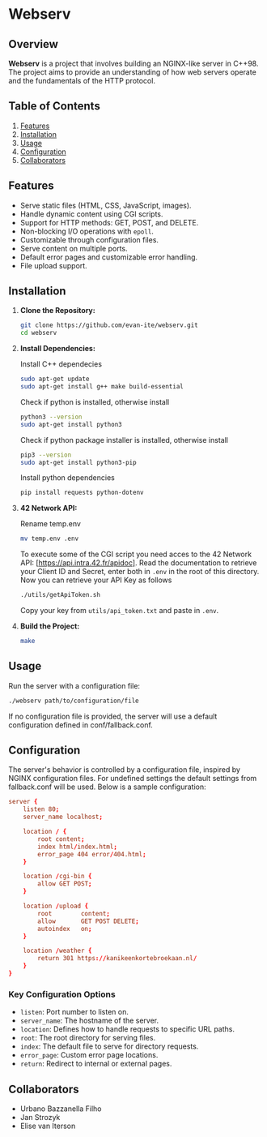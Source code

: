 # Webserv

## Overview

**Webserv** is a project that involves building an NGINX-like server in C++98. The project aims to provide an understanding of how web servers operate and the fundamentals of the HTTP protocol.

## Table of Contents

1. [Features](#features)
2. [Installation](#installation)
3. [Usage](#usage)
4. [Configuration](#configuration)
5. [Collaborators](#collaborators)

## Features

- Serve static files (HTML, CSS, JavaScript, images).
- Handle dynamic content using CGI scripts.
- Support for HTTP methods: GET, POST, and DELETE.
- Non-blocking I/O operations with `epoll`.
- Customizable through configuration files.
- Serve content on multiple ports.
- Default error pages and customizable error handling.
- File upload support.

## Installation

1. **Clone the Repository:**

	```sh
	git clone https://github.com/evan-ite/webserv.git
	cd webserv
	```

2. **Install Dependencies:**

	Install C++ dependecies
	```sh
	sudo apt-get update
	sudo apt-get install g++ make build-essential
	```

	Check if python is installed, otherwise install
	```sh
	python3 --version
	sudo apt-get install python3
	```

	Check if python package installer is installed, otherwise install
	```sh
	pip3 --version
	sudo apt-get install python3-pip
	```

	Install python dependencies
	```sh
	pip install requests python-dotenv
	```

3. **42 Network API:**

	Rename temp.env
	```sh
	mv temp.env .env
	```
	To execute some of the CGI script you need acces to the 42 Network API:  [https://api.intra.42.fr/apidoc]. Read the documentation to retrieve your Client ID and Secret, enter both in `.env` in the root of this directory. Now you can retrieve your API Key as follows
	```sh
	./utils/getApiToken.sh
	```
	Copy your key from `utils/api_token.txt` and paste in `.env`.

4. **Build the Project:**

	```sh
	make
	```

## Usage

Run the server with a configuration file:

```sh
./webserv path/to/configuration/file
```

If no configuration file is provided, the server will use a default configuration defined in conf/fallback.conf.

## Configuration

The server's behavior is controlled by a configuration file, inspired by NGINX configuration files. For undefined settings the default settings from fallback.conf will be used. Below is a sample configuration:

```conf
server {
	listen 80;
	server_name localhost;

	location / {
		root content;
		index html/index.html;
		error_page 404 error/404.html;
	}

	location /cgi-bin {
		allow GET POST;
	}

	location /upload {
		root		content;
		allow		GET POST DELETE;
		autoindex	on;
	}

	location /weather {
		return 301 https://kanikeenkortebroekaan.nl/
	}
}
```

### Key Configuration Options

- `listen`: Port number to listen on.
- `server_name`: The hostname of the server.
- `location`: Defines how to handle requests to specific URL paths.
- `root`: The root directory for serving files.
- `index`: The default file to serve for directory requests.
- `error_page`: Custom error page locations.
- `return`: Redirect to internal or external pages.


## Collaborators
- Urbano Bazzanella Filho
- Jan Strozyk
- Elise van Iterson
